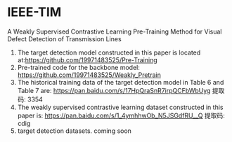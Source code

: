 # IEEE-TIM
A Weakly Supervised Contrastive Learning Pre-Training Method for Visual Defect Detection of Transmission Lines 
1. The target detection model constructed in this paper is located at:https://github.com/19971483525/Pre-Training
2. Pre-trained code for the backbone model: https://github.com/19971483525/Weakly_Pretrain
3. The historical training data of the target detection model in Table 6 and Table 7 are: https://pan.baidu.com/s/17HpQraSnR7irpQCFbWbUyg 提取码: 3354
4. The weakly supervised contrastive learning dataset constructed in this paper is: https://pan.baidu.com/s/1_4ymhhwOb_N5JSGdfRU__Q 提取码: cdig
5. target detection datasets. coming soon
